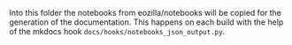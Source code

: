 Into this folder the notebooks from eozilla/notebooks will be copied
for the generation of the documentation. This happens on each build
with the help of the mkdocs hook `docs/hooks/notebooks_json_output.py`.
